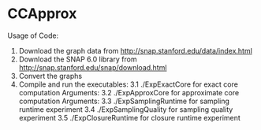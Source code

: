# CCApprox
Usage of Code:

1. Download the graph data from http://snap.stanford.edu/data/index.html
2. Download the SNAP 6.0 library from http://snap.stanford.edu/snap/download.html
2. Convert the graphs
3. Compile and run the executables:
    3.1 ./ExpExactCore for exact core computation
    Arguments:
    3.2 ./ExpApproxCore for approximate core computation
    Arguments:
    3.3 ./ExpSamplingRuntime for sampling runtime experiment
    3.4 ./ExpSamplingQuality for sampling quality experiment
    3.5 ./ExpClosureRuntime for closure runtime experiment
